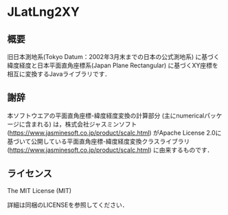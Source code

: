 JLatLng2XY
======
## 概要
 旧日本測地系(Tokyo Datum：2002年3月末までの日本の公式測地系) に基づく緯度経度と日本平面直角座標系(Japan Plane Rectangular) に基づくXY座標を相互に変換するJavaライブラリです．

## 謝辞
本ソフトウエアの平面直角座標-緯度経度変換の計算部分 (主にnumericalパッケージに含まれる) は，株式会社ジャスミンソフト (https://www.jasminesoft.co.jp/product/scalc.html) がApache License 2.0に基づいて公開している平面直角座標-緯度経度変換クラスライブラリ (https://www.jasminesoft.co.jp/product/scalc.html) に由来するものです．

## ライセンス
The MIT License (MIT)

詳細は同梱のLICENSEを参照してください．
